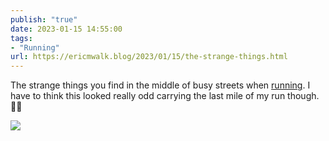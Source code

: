 ```yaml
---
publish: "true"
date: 2023-01-15 14:55:00
tags:
- "Running"
url: https://ericmwalk.blog/2023/01/15/the-strange-things.html
---
```

The strange things you find in the middle of busy streets when [running](http://www.strava.com/activities/8399157102). I have to think this looked really odd carrying the last mile of my run though. 🔨🤔

![](https://ericmwalk.blog/uploads/2023/4290d2438c.jpg)